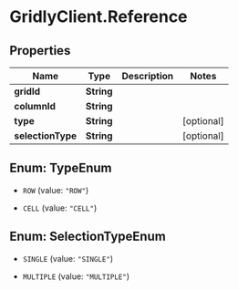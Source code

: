 # GridlyClient.Reference

## Properties

Name | Type | Description | Notes
------------ | ------------- | ------------- | -------------
**gridId** | **String** |  | 
**columnId** | **String** |  | 
**type** | **String** |  | [optional] 
**selectionType** | **String** |  | [optional] 



## Enum: TypeEnum


* `ROW` (value: `"ROW"`)

* `CELL` (value: `"CELL"`)





## Enum: SelectionTypeEnum


* `SINGLE` (value: `"SINGLE"`)

* `MULTIPLE` (value: `"MULTIPLE"`)




